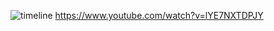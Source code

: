 
![timeline](https://user-images.githubusercontent.com/19437310/129636998-fdce3cd7-5860-4e63-9d37-a61a53ea60f8.gif)
https://www.youtube.com/watch?v=lYE7NXTDPJY
